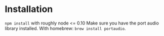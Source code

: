 # Installation

`npm install` with roughly node <= 0.10
Make sure you have the port audio library installed.  With homebrew: `brew install portaudio`.

